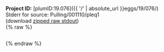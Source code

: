 **Project ID:** [plumID:19.076]({{ '/' | absolute_url }}eggs/19/076/)  
Stderr for source:  Pulling/001110/pleq1   
(download [zipped raw stdout](pleq1.plumed_master.stdout.txt.zip))  
{% raw %}
<pre>
</pre>
{% endraw %}
